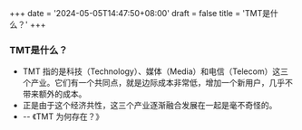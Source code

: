 +++
date = '2024-05-05T14:47:50+08:00'
draft = false
title = 'TMT是什么？'
+++

### TMT是什么？
- TMT 指的是科技（Technology）、媒体（Media）和电信（Telecom）这三个产业。它们有一个共同点，就是边际成本非常低，增加一个新用户，几乎不带来额外的成本。
- 正是由于这个经济共性，这三个产业逐渐融合发展在一起是毫不奇怪的。
- -- 《TMT 为何存在？》